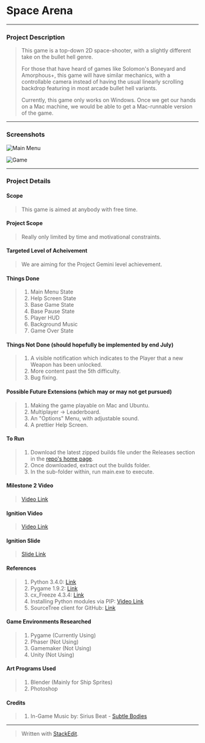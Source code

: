 
<h1> 
	Space Arena
</h1>

<hr />

<h3> 
	Project Description 
</h3>

> <p> 	This game is a top-down 2D space-shooter, with a slightly
> different take on the bullet hell genre. <p />
> 
> <p> 	For those that have heard of games like Solomon's Boneyard and
> Amorphous+, this game will have similar mechanics, with a controllable
> camera instead of having the usual  linearly scrolling backdrop
> featuring in most arcade bullet hell variants. </p>
> 
> <p> Currently, this game only works on Windows. Once we get our
> hands on a Mac machine, we would be able to get a Mac-runnable version
> of the game. </p>

<hr />

<h3>
	Screenshots
</h3>

![Main Menu](https://lh3.googleusercontent.com/-78RSBgvsRJs/VWqWapqaxlI/AAAAAAAAAXE/aBEAUfha1gw/s300/Screenshot+2015-05-31+12.55.29.png "Screenshot 2015-05-31 12.55.29.png")

![Game](https://lh3.googleusercontent.com/-vnt6QgX5iVo/VXk6cR4MEqI/AAAAAAAAAXo/WKBHPD8wUt8/s300/Screenshot+2015-06-11+15.32.33.png "In Game Screen &#40;v0.1&#41;")

<hr />

<h3>
	Project Details
</h3>

<h4>
	Scope
</h4>

> <p> This game is aimed at anybody with free time.  </p>

<h4>
	 Project Scope
</h4>

> Really only limited by time and motivational constraints.  

<h4>
	Targeted Level of Acheivement
</h4>

> <p> 	We are aiming for the Project Gemini level achievement. </p>

<h4>
	Things Done
</h4>

>  1. Main Menu State
>  2. Help Screen State
>  3. Base Game State
>  4. Base Pause State
>  5. Player HUD
>  5. Background Music
>  6. Game Over State

<h4>
	Things Not Done (should hopefully be implemented by end July)
</h4>

>  1. A visible notification which indicates to the Player that a new Weapon has been unlocked.
>  2. More content past the 5th difficulty.
>  3. Bug fixing.

<h4>
	Possible Future Extensions (which may or may not get pursued)
</h4>

>  1. Making the game playable on Mac and Ubuntu.
>  2. Multiplayer -> Leaderboard.
>  3. An "Options" Menu, with adjustable sound.
>  4. A prettier Help Screen.

<h4>
	To Run 
</h4>

>  1. Download the latest zipped builds file under the Releases section in the [repo's home page](https://github.com/Team-Fruition/Orbital/releases).
>  2. Once downloaded, extract out the builds folder.
>  3. In the sub-folder within, run main.exe to execute.

<h4>
	Milestone 2 Video
</h4>

> [Video Link](https://www.youtube.com/watch?v=ShYHnJcImi4)

<h4>
	Ignition Video
</h4>

> [Video Link](https://www.youtube.com/watch?v=osQjStOAci0&feature=youtu.be&t=22m19s)

<h4>
	Ignition Slide
</h4>

> [Slide Link](https://drive.google.com/open?id=0B5MZ1b8oUVSrdEU0NVJzeTBETDA&authuser=0)

<h4>
	References
</h4>

>  1. Python 3.4.0: [Link](https://www.python.org/downloads/)
>  2. Pygame 1.9.2: [Link](http://www.lfd.uci.edu/~gohlke/pythonlibs/#pygame)
>  3. cx_Freeze 4.3.4: [Link](http://cx-freeze.sourceforge.net/)
>  4. Installing Python modules via PIP: [Video Link](https://www.youtube.com/watch?v=jnpC_Ib_lbc)
>  5. SourceTree client for GitHub: [Link](https://www.sourcetreeapp.com/)

<h4>
	Game Environments Researched
</h4>

>  1. Pygame (Currently Using)
>  2. Phaser (Not Using)
>  3. Gamemaker (Not Using)
>  4. Unity (Not Using)

<h4>
	Art Programs Used
</h4>

> 1. Blender (Mainly for Ship Sprites)
> 2. Photoshop

<h4>
	Credits
</h4>

>  1. In-Game Music by: Sirius Beat - [Subtle Bodies](http://youtu.be/1rC7pNgxkZU)

<hr />

> Written with [StackEdit](https://stackedit.io/).